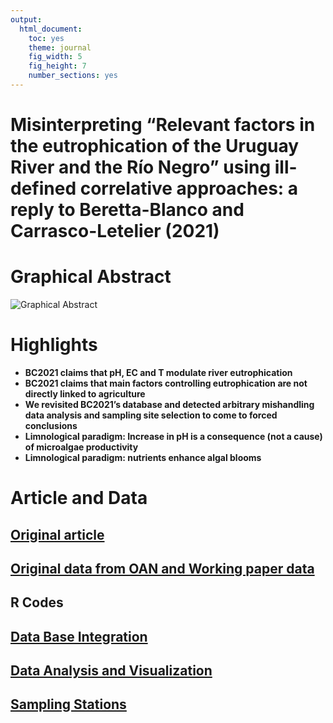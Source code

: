 ```yaml
---
output: 
  html_document: 
    toc: yes
    theme: journal
    fig_width: 5
    fig_height: 7
    number_sections: yes
---
```

# Misinterpreting “Relevant factors in the eutrophication of the Uruguay River and the Río Negro” using ill-defined correlative approaches: a reply to Beretta-Blanco and Carrasco-Letelier (2021)

# Graphical Abstract

![Graphical Abstract](5.img/Graphical_Abstract_15set21_red.png)


# Highlights

* __BC2021 claims that pH, EC and T modulate river eutrophication__
* __BC2021 claims that main factors controlling eutrophication are not directly linked to agriculture__
* __We revisited BC2021’s database and detected arbitrary mishandling data analysis and sampling site selection to come to forced conclusions__
* __Limnological paradigm: Increase in pH is a consequence (not a cause) of microalgae productivity__
* __Limnological paradigm:  nutrients enhance algal blooms__

# Article and Data
## [Original article](https://www.sciencedirect.com/science/article/pii/S0048969720368303) 

## [Original data from OAN and Working paper data](https://github.com/NAlcan/Reply_BC2021/tree/master/2.Datos)

## R Codes

## [Data Base Integration](https://github.com/NAlcan/Reply_BC2021/blob/master/Interactive_code_files/Data_integration_md.md)

## [Data Analysis and Visualization](https://github.com/NAlcan/Reply_BC2021/blob/master/Interactive_code_files/Data_AnalysisVisualization.md)

## [Sampling Stations](https://github.com/NAlcan/Reply_BC2021/blob/master/Interactive_code_files/Sampling_Stations.md#table-a1-sampling-station)
